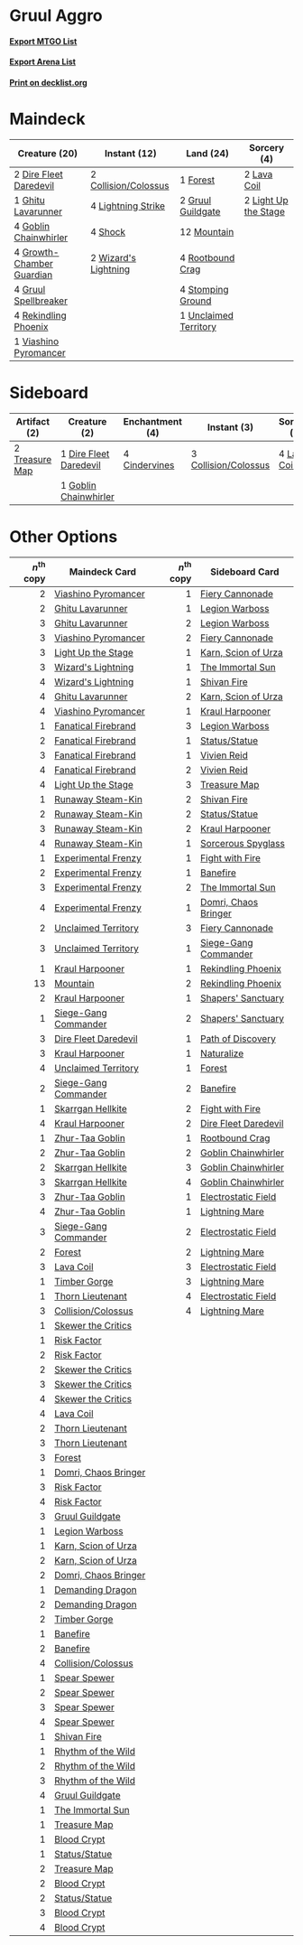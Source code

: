 # Gruul Aggro

#### [Export MTGO List](../collection/Gruul%20Aggro/Gruul%20Aggro.txt)
#### [Export Arena List](../collection/Gruul%20Aggro/Gruul%20Aggro_arena.txt)
#### [Print on decklist.org](http://decklist.org/?deckmain=2%09Collision/Colossus%0A2%09Dire%20Fleet%20Daredevil%0A1%09Forest%0A1%09Ghitu%20Lavarunner%0A4%09Goblin%20Chainwhirler%0A4%09Growth-Chamber%20Guardian%0A2%09Gruul%20Guildgate%0A4%09Gruul%20Spellbreaker%0A2%09Lava%20Coil%0A2%09Light%20Up%20the%20Stage%0A4%09Lightning%20Strike%0A12%09Mountain%0A4%09Rekindling%20Phoenix%0A4%09Rootbound%20Crag%0A4%09Shock%0A4%09Stomping%20Ground%0A1%09Unclaimed%20Territory%0A1%09Viashino%20Pyromancer%0A2%09Wizard's%20Lightning&deckside=4%09Cindervines%0A3%09Collision/Colossus%0A1%09Dire%20Fleet%20Daredevil%0A1%09Goblin%20Chainwhirler%0A4%09Lava%20Coil%0A2%09Treasure%20Map)
# Maindeck

|                                           Creature (20)                                            |                                         Instant (12)                                          |                                           Land (24)                                            |                                          Sorcery (4)                                          |
|----------------------------------------------------------------------------------------------------|-----------------------------------------------------------------------------------------------|------------------------------------------------------------------------------------------------|-----------------------------------------------------------------------------------------------|
|2 [Dire Fleet Daredevil](http://gatherer.wizards.com/Pages/Card/Details.aspx?multiverseid=439756)   |2 [Collision/Colossus](http://gatherer.wizards.com/Pages/Card/Details.aspx?multiverseid=457367)|1 [Forest](http://gatherer.wizards.com/Pages/Card/Details.aspx?multiverseid=439860)             |2 [Lava Coil](http://gatherer.wizards.com/Pages/Card/Details.aspx?multiverseid=452858)         |
|1 [Ghitu Lavarunner](http://gatherer.wizards.com/Pages/Card/Details.aspx?multiverseid=443015)       |4 [Lightning Strike](http://gatherer.wizards.com/Pages/Card/Details.aspx?multiverseid=383299)  |2 [Gruul Guildgate](http://gatherer.wizards.com/Pages/Card/Details.aspx?multiverseid=376359)    |2 [Light Up the Stage](http://gatherer.wizards.com/Pages/Card/Details.aspx?multiverseid=457251)|
|4 [Goblin Chainwhirler](http://gatherer.wizards.com/Pages/Card/Details.aspx?multiverseid=443017)    |4 [Shock](http://gatherer.wizards.com/Pages/Card/Details.aspx?multiverseid=129732)             |12 [Mountain](http://gatherer.wizards.com/Pages/Card/Details.aspx?multiverseid=439859)          |                                                                                               |
|4 [Growth-Chamber Guardian](http://gatherer.wizards.com/Pages/Card/Details.aspx?multiverseid=457272)|2 [Wizard's Lightning](http://gatherer.wizards.com/Pages/Card/Details.aspx?multiverseid=443040)|4 [Rootbound Crag](http://gatherer.wizards.com/Pages/Card/Details.aspx?multiverseid=420934)     |                                                                                               |
|4 [Gruul Spellbreaker](http://gatherer.wizards.com/Pages/Card/Details.aspx?multiverseid=457323)     |                                                                                               |4 [Stomping Ground](http://gatherer.wizards.com/Pages/Card/Details.aspx?multiverseid=405110)    |                                                                                               |
|4 [Rekindling Phoenix](http://gatherer.wizards.com/Pages/Card/Details.aspx?multiverseid=439768)     |                                                                                               |1 [Unclaimed Territory](http://gatherer.wizards.com/Pages/Card/Details.aspx?multiverseid=435419)|                                                                                               |
|1 [Viashino Pyromancer](http://gatherer.wizards.com/Pages/Card/Details.aspx?multiverseid=447302)    |                                                                                               |                                                                                                |                                                                                               |


# Sideboard

|                                      Artifact (2)                                       |                                          Creature (2)                                           |                                    Enchantment (4)                                     |                                          Instant (3)                                          |                                     Sorcery (4)                                      |
|-----------------------------------------------------------------------------------------|-------------------------------------------------------------------------------------------------|----------------------------------------------------------------------------------------|-----------------------------------------------------------------------------------------------|--------------------------------------------------------------------------------------|
|2 [Treasure Map](http://gatherer.wizards.com/Pages/Card/Details.aspx?multiverseid=435410)|1 [Dire Fleet Daredevil](http://gatherer.wizards.com/Pages/Card/Details.aspx?multiverseid=439756)|4 [Cindervines](http://gatherer.wizards.com/Pages/Card/Details.aspx?multiverseid=457305)|3 [Collision/Colossus](http://gatherer.wizards.com/Pages/Card/Details.aspx?multiverseid=457367)|4 [Lava Coil](http://gatherer.wizards.com/Pages/Card/Details.aspx?multiverseid=452858)|
|                                                                                         |1 [Goblin Chainwhirler](http://gatherer.wizards.com/Pages/Card/Details.aspx?multiverseid=443017) |                                                                                        |                                                                                               |                                                                                      |


# Other Options

|*n*<sup>th</sup> copy|                                         Maindeck Card                                         |*n*<sup>th</sup> copy|                                        Sideboard Card                                         |
|--------------------:|-----------------------------------------------------------------------------------------------|--------------------:|-----------------------------------------------------------------------------------------------|
|                    2|[Viashino Pyromancer](http://gatherer.wizards.com/Pages/Card/Details.aspx?multiverseid=447302) |                    1|[Fiery Cannonade](http://gatherer.wizards.com/Pages/Card/Details.aspx?multiverseid=435297)     |
|                    2|[Ghitu Lavarunner](http://gatherer.wizards.com/Pages/Card/Details.aspx?multiverseid=443015)    |                    1|[Legion Warboss](http://gatherer.wizards.com/Pages/Card/Details.aspx?multiverseid=452859)      |
|                    3|[Ghitu Lavarunner](http://gatherer.wizards.com/Pages/Card/Details.aspx?multiverseid=443015)    |                    2|[Legion Warboss](http://gatherer.wizards.com/Pages/Card/Details.aspx?multiverseid=452859)      |
|                    3|[Viashino Pyromancer](http://gatherer.wizards.com/Pages/Card/Details.aspx?multiverseid=447302) |                    2|[Fiery Cannonade](http://gatherer.wizards.com/Pages/Card/Details.aspx?multiverseid=435297)     |
|                    3|[Light Up the Stage](http://gatherer.wizards.com/Pages/Card/Details.aspx?multiverseid=457251)  |                    1|[Karn, Scion of Urza](http://gatherer.wizards.com/Pages/Card/Details.aspx?multiverseid=442889) |
|                    3|[Wizard's Lightning](http://gatherer.wizards.com/Pages/Card/Details.aspx?multiverseid=443040)  |                    1|[The Immortal Sun](http://gatherer.wizards.com/Pages/Card/Details.aspx?multiverseid=439844)    |
|                    4|[Wizard's Lightning](http://gatherer.wizards.com/Pages/Card/Details.aspx?multiverseid=443040)  |                    1|[Shivan Fire](http://gatherer.wizards.com/Pages/Card/Details.aspx?multiverseid=443030)         |
|                    4|[Ghitu Lavarunner](http://gatherer.wizards.com/Pages/Card/Details.aspx?multiverseid=443015)    |                    2|[Karn, Scion of Urza](http://gatherer.wizards.com/Pages/Card/Details.aspx?multiverseid=442889) |
|                    4|[Viashino Pyromancer](http://gatherer.wizards.com/Pages/Card/Details.aspx?multiverseid=447302) |                    1|[Kraul Harpooner](http://gatherer.wizards.com/Pages/Card/Details.aspx?multiverseid=452886)     |
|                    1|[Fanatical Firebrand](http://gatherer.wizards.com/Pages/Card/Details.aspx?multiverseid=439758) |                    3|[Legion Warboss](http://gatherer.wizards.com/Pages/Card/Details.aspx?multiverseid=452859)      |
|                    2|[Fanatical Firebrand](http://gatherer.wizards.com/Pages/Card/Details.aspx?multiverseid=439758) |                    1|[Status/Statue](http://gatherer.wizards.com/Pages/Card/Details.aspx?multiverseid=452980)       |
|                    3|[Fanatical Firebrand](http://gatherer.wizards.com/Pages/Card/Details.aspx?multiverseid=439758) |                    1|[Vivien Reid](http://gatherer.wizards.com/Pages/Card/Details.aspx?multiverseid=447344)         |
|                    4|[Fanatical Firebrand](http://gatherer.wizards.com/Pages/Card/Details.aspx?multiverseid=439758) |                    2|[Vivien Reid](http://gatherer.wizards.com/Pages/Card/Details.aspx?multiverseid=447344)         |
|                    4|[Light Up the Stage](http://gatherer.wizards.com/Pages/Card/Details.aspx?multiverseid=457251)  |                    3|[Treasure Map](http://gatherer.wizards.com/Pages/Card/Details.aspx?multiverseid=435410)        |
|                    1|[Runaway Steam-Kin](http://gatherer.wizards.com/Pages/Card/Details.aspx?multiverseid=452865)   |                    2|[Shivan Fire](http://gatherer.wizards.com/Pages/Card/Details.aspx?multiverseid=443030)         |
|                    2|[Runaway Steam-Kin](http://gatherer.wizards.com/Pages/Card/Details.aspx?multiverseid=452865)   |                    2|[Status/Statue](http://gatherer.wizards.com/Pages/Card/Details.aspx?multiverseid=452980)       |
|                    3|[Runaway Steam-Kin](http://gatherer.wizards.com/Pages/Card/Details.aspx?multiverseid=452865)   |                    2|[Kraul Harpooner](http://gatherer.wizards.com/Pages/Card/Details.aspx?multiverseid=452886)     |
|                    4|[Runaway Steam-Kin](http://gatherer.wizards.com/Pages/Card/Details.aspx?multiverseid=452865)   |                    1|[Sorcerous Spyglass](http://gatherer.wizards.com/Pages/Card/Details.aspx?multiverseid=435407)  |
|                    1|[Experimental Frenzy](http://gatherer.wizards.com/Pages/Card/Details.aspx?multiverseid=452849) |                    1|[Fight with Fire](http://gatherer.wizards.com/Pages/Card/Details.aspx?multiverseid=443007)     |
|                    2|[Experimental Frenzy](http://gatherer.wizards.com/Pages/Card/Details.aspx?multiverseid=452849) |                    1|[Banefire](http://gatherer.wizards.com/Pages/Card/Details.aspx?multiverseid=186613)            |
|                    3|[Experimental Frenzy](http://gatherer.wizards.com/Pages/Card/Details.aspx?multiverseid=452849) |                    2|[The Immortal Sun](http://gatherer.wizards.com/Pages/Card/Details.aspx?multiverseid=439844)    |
|                    4|[Experimental Frenzy](http://gatherer.wizards.com/Pages/Card/Details.aspx?multiverseid=452849) |                    1|[Domri, Chaos Bringer](http://gatherer.wizards.com/Pages/Card/Details.aspx?multiverseid=457310)|
|                    2|[Unclaimed Territory](http://gatherer.wizards.com/Pages/Card/Details.aspx?multiverseid=435419) |                    3|[Fiery Cannonade](http://gatherer.wizards.com/Pages/Card/Details.aspx?multiverseid=435297)     |
|                    3|[Unclaimed Territory](http://gatherer.wizards.com/Pages/Card/Details.aspx?multiverseid=435419) |                    1|[Siege-Gang Commander](http://gatherer.wizards.com/Pages/Card/Details.aspx?multiverseid=130539)|
|                    1|[Kraul Harpooner](http://gatherer.wizards.com/Pages/Card/Details.aspx?multiverseid=452886)     |                    1|[Rekindling Phoenix](http://gatherer.wizards.com/Pages/Card/Details.aspx?multiverseid=439768)  |
|                   13|[Mountain](http://gatherer.wizards.com/Pages/Card/Details.aspx?multiverseid=439859)            |                    2|[Rekindling Phoenix](http://gatherer.wizards.com/Pages/Card/Details.aspx?multiverseid=439768)  |
|                    2|[Kraul Harpooner](http://gatherer.wizards.com/Pages/Card/Details.aspx?multiverseid=452886)     |                    1|[Shapers' Sanctuary](http://gatherer.wizards.com/Pages/Card/Details.aspx?multiverseid=435362)  |
|                    1|[Siege-Gang Commander](http://gatherer.wizards.com/Pages/Card/Details.aspx?multiverseid=130539)|                    2|[Shapers' Sanctuary](http://gatherer.wizards.com/Pages/Card/Details.aspx?multiverseid=435362)  |
|                    3|[Dire Fleet Daredevil](http://gatherer.wizards.com/Pages/Card/Details.aspx?multiverseid=439756)|                    1|[Path of Discovery](http://gatherer.wizards.com/Pages/Card/Details.aspx?multiverseid=439799)   |
|                    3|[Kraul Harpooner](http://gatherer.wizards.com/Pages/Card/Details.aspx?multiverseid=452886)     |                    1|[Naturalize](http://gatherer.wizards.com/Pages/Card/Details.aspx?multiverseid=129656)          |
|                    4|[Unclaimed Territory](http://gatherer.wizards.com/Pages/Card/Details.aspx?multiverseid=435419) |                    1|[Forest](http://gatherer.wizards.com/Pages/Card/Details.aspx?multiverseid=439860)              |
|                    2|[Siege-Gang Commander](http://gatherer.wizards.com/Pages/Card/Details.aspx?multiverseid=130539)|                    2|[Banefire](http://gatherer.wizards.com/Pages/Card/Details.aspx?multiverseid=186613)            |
|                    1|[Skarrgan Hellkite](http://gatherer.wizards.com/Pages/Card/Details.aspx?multiverseid=457258)   |                    2|[Fight with Fire](http://gatherer.wizards.com/Pages/Card/Details.aspx?multiverseid=443007)     |
|                    4|[Kraul Harpooner](http://gatherer.wizards.com/Pages/Card/Details.aspx?multiverseid=452886)     |                    2|[Dire Fleet Daredevil](http://gatherer.wizards.com/Pages/Card/Details.aspx?multiverseid=439756)|
|                    1|[Zhur-Taa Goblin](http://gatherer.wizards.com/Pages/Card/Details.aspx?multiverseid=457359)     |                    1|[Rootbound Crag](http://gatherer.wizards.com/Pages/Card/Details.aspx?multiverseid=420934)      |
|                    2|[Zhur-Taa Goblin](http://gatherer.wizards.com/Pages/Card/Details.aspx?multiverseid=457359)     |                    2|[Goblin Chainwhirler](http://gatherer.wizards.com/Pages/Card/Details.aspx?multiverseid=443017) |
|                    2|[Skarrgan Hellkite](http://gatherer.wizards.com/Pages/Card/Details.aspx?multiverseid=457258)   |                    3|[Goblin Chainwhirler](http://gatherer.wizards.com/Pages/Card/Details.aspx?multiverseid=443017) |
|                    3|[Skarrgan Hellkite](http://gatherer.wizards.com/Pages/Card/Details.aspx?multiverseid=457258)   |                    4|[Goblin Chainwhirler](http://gatherer.wizards.com/Pages/Card/Details.aspx?multiverseid=443017) |
|                    3|[Zhur-Taa Goblin](http://gatherer.wizards.com/Pages/Card/Details.aspx?multiverseid=457359)     |                    1|[Electrostatic Field](http://gatherer.wizards.com/Pages/Card/Details.aspx?multiverseid=452847) |
|                    4|[Zhur-Taa Goblin](http://gatherer.wizards.com/Pages/Card/Details.aspx?multiverseid=457359)     |                    1|[Lightning Mare](http://gatherer.wizards.com/Pages/Card/Details.aspx?multiverseid=447287)      |
|                    3|[Siege-Gang Commander](http://gatherer.wizards.com/Pages/Card/Details.aspx?multiverseid=130539)|                    2|[Electrostatic Field](http://gatherer.wizards.com/Pages/Card/Details.aspx?multiverseid=452847) |
|                    2|[Forest](http://gatherer.wizards.com/Pages/Card/Details.aspx?multiverseid=439860)              |                    2|[Lightning Mare](http://gatherer.wizards.com/Pages/Card/Details.aspx?multiverseid=447287)      |
|                    3|[Lava Coil](http://gatherer.wizards.com/Pages/Card/Details.aspx?multiverseid=452858)           |                    3|[Electrostatic Field](http://gatherer.wizards.com/Pages/Card/Details.aspx?multiverseid=452847) |
|                    1|[Timber Gorge](http://gatherer.wizards.com/Pages/Card/Details.aspx?multiverseid=429677)        |                    3|[Lightning Mare](http://gatherer.wizards.com/Pages/Card/Details.aspx?multiverseid=447287)      |
|                    1|[Thorn Lieutenant](http://gatherer.wizards.com/Pages/Card/Details.aspx?multiverseid=447339)    |                    4|[Electrostatic Field](http://gatherer.wizards.com/Pages/Card/Details.aspx?multiverseid=452847) |
|                    3|[Collision/Colossus](http://gatherer.wizards.com/Pages/Card/Details.aspx?multiverseid=457367)  |                    4|[Lightning Mare](http://gatherer.wizards.com/Pages/Card/Details.aspx?multiverseid=447287)      |
|                    1|[Skewer the Critics](http://gatherer.wizards.com/Pages/Card/Details.aspx?multiverseid=457259)  |                     |                                                                                               |
|                    1|[Risk Factor](http://gatherer.wizards.com/Pages/Card/Details.aspx?multiverseid=452863)         |                     |                                                                                               |
|                    2|[Risk Factor](http://gatherer.wizards.com/Pages/Card/Details.aspx?multiverseid=452863)         |                     |                                                                                               |
|                    2|[Skewer the Critics](http://gatherer.wizards.com/Pages/Card/Details.aspx?multiverseid=457259)  |                     |                                                                                               |
|                    3|[Skewer the Critics](http://gatherer.wizards.com/Pages/Card/Details.aspx?multiverseid=457259)  |                     |                                                                                               |
|                    4|[Skewer the Critics](http://gatherer.wizards.com/Pages/Card/Details.aspx?multiverseid=457259)  |                     |                                                                                               |
|                    4|[Lava Coil](http://gatherer.wizards.com/Pages/Card/Details.aspx?multiverseid=452858)           |                     |                                                                                               |
|                    2|[Thorn Lieutenant](http://gatherer.wizards.com/Pages/Card/Details.aspx?multiverseid=447339)    |                     |                                                                                               |
|                    3|[Thorn Lieutenant](http://gatherer.wizards.com/Pages/Card/Details.aspx?multiverseid=447339)    |                     |                                                                                               |
|                    3|[Forest](http://gatherer.wizards.com/Pages/Card/Details.aspx?multiverseid=439860)              |                     |                                                                                               |
|                    1|[Domri, Chaos Bringer](http://gatherer.wizards.com/Pages/Card/Details.aspx?multiverseid=457310)|                     |                                                                                               |
|                    3|[Risk Factor](http://gatherer.wizards.com/Pages/Card/Details.aspx?multiverseid=452863)         |                     |                                                                                               |
|                    4|[Risk Factor](http://gatherer.wizards.com/Pages/Card/Details.aspx?multiverseid=452863)         |                     |                                                                                               |
|                    3|[Gruul Guildgate](http://gatherer.wizards.com/Pages/Card/Details.aspx?multiverseid=376359)     |                     |                                                                                               |
|                    1|[Legion Warboss](http://gatherer.wizards.com/Pages/Card/Details.aspx?multiverseid=452859)      |                     |                                                                                               |
|                    1|[Karn, Scion of Urza](http://gatherer.wizards.com/Pages/Card/Details.aspx?multiverseid=442889) |                     |                                                                                               |
|                    2|[Karn, Scion of Urza](http://gatherer.wizards.com/Pages/Card/Details.aspx?multiverseid=442889) |                     |                                                                                               |
|                    2|[Domri, Chaos Bringer](http://gatherer.wizards.com/Pages/Card/Details.aspx?multiverseid=457310)|                     |                                                                                               |
|                    1|[Demanding Dragon](http://gatherer.wizards.com/Pages/Card/Details.aspx?multiverseid=447271)    |                     |                                                                                               |
|                    2|[Demanding Dragon](http://gatherer.wizards.com/Pages/Card/Details.aspx?multiverseid=447271)    |                     |                                                                                               |
|                    2|[Timber Gorge](http://gatherer.wizards.com/Pages/Card/Details.aspx?multiverseid=429677)        |                     |                                                                                               |
|                    1|[Banefire](http://gatherer.wizards.com/Pages/Card/Details.aspx?multiverseid=186613)            |                     |                                                                                               |
|                    2|[Banefire](http://gatherer.wizards.com/Pages/Card/Details.aspx?multiverseid=186613)            |                     |                                                                                               |
|                    4|[Collision/Colossus](http://gatherer.wizards.com/Pages/Card/Details.aspx?multiverseid=457367)  |                     |                                                                                               |
|                    1|[Spear Spewer](http://gatherer.wizards.com/Pages/Card/Details.aspx?multiverseid=457261)        |                     |                                                                                               |
|                    2|[Spear Spewer](http://gatherer.wizards.com/Pages/Card/Details.aspx?multiverseid=457261)        |                     |                                                                                               |
|                    3|[Spear Spewer](http://gatherer.wizards.com/Pages/Card/Details.aspx?multiverseid=457261)        |                     |                                                                                               |
|                    4|[Spear Spewer](http://gatherer.wizards.com/Pages/Card/Details.aspx?multiverseid=457261)        |                     |                                                                                               |
|                    1|[Shivan Fire](http://gatherer.wizards.com/Pages/Card/Details.aspx?multiverseid=443030)         |                     |                                                                                               |
|                    1|[Rhythm of the Wild](http://gatherer.wizards.com/Pages/Card/Details.aspx?multiverseid=457345)  |                     |                                                                                               |
|                    2|[Rhythm of the Wild](http://gatherer.wizards.com/Pages/Card/Details.aspx?multiverseid=457345)  |                     |                                                                                               |
|                    3|[Rhythm of the Wild](http://gatherer.wizards.com/Pages/Card/Details.aspx?multiverseid=457345)  |                     |                                                                                               |
|                    4|[Gruul Guildgate](http://gatherer.wizards.com/Pages/Card/Details.aspx?multiverseid=376359)     |                     |                                                                                               |
|                    1|[The Immortal Sun](http://gatherer.wizards.com/Pages/Card/Details.aspx?multiverseid=439844)    |                     |                                                                                               |
|                    1|[Treasure Map](http://gatherer.wizards.com/Pages/Card/Details.aspx?multiverseid=435410)        |                     |                                                                                               |
|                    1|[Blood Crypt](http://gatherer.wizards.com/Pages/Card/Details.aspx?multiverseid=97102)          |                     |                                                                                               |
|                    1|[Status/Statue](http://gatherer.wizards.com/Pages/Card/Details.aspx?multiverseid=452980)       |                     |                                                                                               |
|                    2|[Treasure Map](http://gatherer.wizards.com/Pages/Card/Details.aspx?multiverseid=435410)        |                     |                                                                                               |
|                    2|[Blood Crypt](http://gatherer.wizards.com/Pages/Card/Details.aspx?multiverseid=97102)          |                     |                                                                                               |
|                    2|[Status/Statue](http://gatherer.wizards.com/Pages/Card/Details.aspx?multiverseid=452980)       |                     |                                                                                               |
|                    3|[Blood Crypt](http://gatherer.wizards.com/Pages/Card/Details.aspx?multiverseid=97102)          |                     |                                                                                               |
|                    4|[Blood Crypt](http://gatherer.wizards.com/Pages/Card/Details.aspx?multiverseid=97102)          |                     |                                                                                               |

